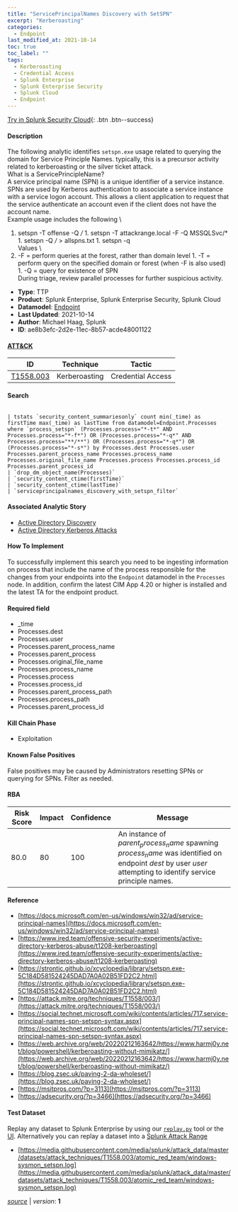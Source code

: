 ```yaml
---
title: "ServicePrincipalNames Discovery with SetSPN"
excerpt: "Kerberoasting"
categories:
  - Endpoint
last_modified_at: 2021-10-14
toc: true
toc_label: ""
tags:
  - Kerberoasting
  - Credential Access
  - Splunk Enterprise
  - Splunk Enterprise Security
  - Splunk Cloud
  - Endpoint
---
```




[Try in Splunk Security Cloud](https://www.splunk.com/en_us/cyber-security.html){: .btn .btn--success}

#### Description

The following analytic identifies `setspn.exe` usage related to querying the domain for Service Principle Names. typically, this is a precursor activity related to kerberoasting or the silver ticket attack. \
What is a ServicePrincipleName? \
A service principal name (SPN) is a unique identifier of a service instance. SPNs are used by Kerberos authentication to associate a service instance with a service logon account. This allows a client application to request that the service authenticate an account even if the client does not have the account name.\
Example usage includes the following \
1. setspn -T offense -Q */* 1. setspn -T attackrange.local -F -Q MSSQLSvc/* 1. setspn -Q */* &gt; allspns.txt 1. setspn -q \
Values \
1. -F = perform queries at the forest, rather than domain level 1. -T = perform query on the specified domain or forest (when -F is also used) 1. -Q = query for existence of SPN \
During triage, review parallel processes for further suspicious activity.

- **Type**: TTP
- **Product**: Splunk Enterprise, Splunk Enterprise Security, Splunk Cloud
- **Datamodel**: [Endpoint](https://docs.splunk.com/Documentation/CIM/latest/User/Endpoint)
- **Last Updated**: 2021-10-14
- **Author**: Michael Haag, Splunk
- **ID**: ae8b3efc-2d2e-11ec-8b57-acde48001122


#### [ATT&CK](https://attack.mitre.org/)

| ID          | Technique   | Tactic         |
| ----------- | ----------- |--------------- |
| [T1558.003](https://attack.mitre.org/techniques/T1558/003/) | Kerberoasting | Credential Access |

#### Search

```

| tstats `security_content_summariesonly` count min(_time) as firstTime max(_time) as lastTime from datamodel=Endpoint.Processes where `process_setspn` (Processes.process="*-t*" AND Processes.process="*-f*") OR (Processes.process="*-q*" AND Processes.process="**/**") OR (Processes.process="*-q*") OR (Processes.process="*-s*") by Processes.dest Processes.user Processes.parent_process_name Processes.process_name Processes.original_file_name Processes.process Processes.process_id Processes.parent_process_id 
| `drop_dm_object_name(Processes)` 
| `security_content_ctime(firstTime)` 
| `security_content_ctime(lastTime)`
| `serviceprincipalnames_discovery_with_setspn_filter`
```

#### Associated Analytic Story
* [Active Directory Discovery](/stories/active_directory_discovery)
* [Active Directory Kerberos Attacks](/stories/active_directory_kerberos_attacks)


#### How To Implement
To successfully implement this search you need to be ingesting information on process that include the name of the process responsible for the changes from your endpoints into the `Endpoint` datamodel in the `Processes` node. In addition, confirm the latest CIM App 4.20 or higher is installed and the latest TA for the endpoint product.

#### Required field
* _time
* Processes.dest
* Processes.user
* Processes.parent_process_name
* Processes.parent_process
* Processes.original_file_name
* Processes.process_name
* Processes.process
* Processes.process_id
* Processes.parent_process_path
* Processes.process_path
* Processes.parent_process_id


#### Kill Chain Phase
* Exploitation


#### Known False Positives
False positives may be caused by Administrators resetting SPNs or querying for SPNs. Filter as needed.


#### RBA

| Risk Score  | Impact      | Confidence   | Message      |
| ----------- | ----------- |--------------|--------------|
| 80.0 | 80 | 100 | An instance of $parent_process_name$ spawning $process_name$ was identified on endpoint $dest$ by user $user$ attempting to identify service principle names. |




#### Reference

* [https://docs.microsoft.com/en-us/windows/win32/ad/service-principal-names](https://docs.microsoft.com/en-us/windows/win32/ad/service-principal-names)
* [https://www.ired.team/offensive-security-experiments/active-directory-kerberos-abuse/t1208-kerberoasting](https://www.ired.team/offensive-security-experiments/active-directory-kerberos-abuse/t1208-kerberoasting)
* [https://strontic.github.io/xcyclopedia/library/setspn.exe-5C184D581524245DAD7A0A02B51FD2C2.html](https://strontic.github.io/xcyclopedia/library/setspn.exe-5C184D581524245DAD7A0A02B51FD2C2.html)
* [https://attack.mitre.org/techniques/T1558/003/](https://attack.mitre.org/techniques/T1558/003/)
* [https://social.technet.microsoft.com/wiki/contents/articles/717.service-principal-names-spn-setspn-syntax.aspx](https://social.technet.microsoft.com/wiki/contents/articles/717.service-principal-names-spn-setspn-syntax.aspx)
* [https://web.archive.org/web/20220212163642/https://www.harmj0y.net/blog/powershell/kerberoasting-without-mimikatz/](https://web.archive.org/web/20220212163642/https://www.harmj0y.net/blog/powershell/kerberoasting-without-mimikatz/)
* [https://blog.zsec.uk/paving-2-da-wholeset/](https://blog.zsec.uk/paving-2-da-wholeset/)
* [https://msitpros.com/?p=3113](https://msitpros.com/?p=3113)
* [https://adsecurity.org/?p=3466](https://adsecurity.org/?p=3466)



#### Test Dataset
Replay any dataset to Splunk Enterprise by using our [`replay.py`](https://github.com/splunk/attack_data#using-replaypy) tool or the [UI](https://github.com/splunk/attack_data#using-ui).
Alternatively you can replay a dataset into a [Splunk Attack Range](https://github.com/splunk/attack_range#replay-dumps-into-attack-range-splunk-server)

* [https://media.githubusercontent.com/media/splunk/attack_data/master/datasets/attack_techniques/T1558.003/atomic_red_team/windows-sysmon_setspn.log](https://media.githubusercontent.com/media/splunk/attack_data/master/datasets/attack_techniques/T1558.003/atomic_red_team/windows-sysmon_setspn.log)



[*source*](https://github.com/splunk/security_content/tree/develop/detections/endpoint/serviceprincipalnames_discovery_with_setspn.yml) \| *version*: **1**
